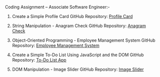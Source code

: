 Coding Assignment – Associate Software Engineer:-

1. Create a Simple Profile Card
GitHub Repository: [Profile Card](https://github.com/araj8055/Profile_Card)

2. String Manipulation - Anagram Check
GitHub Repository: [Anagram Check](https://github.com/araj8055/Assignment_Anagram_Check/tree/main)

3. Object-Oriented Programming - Employee Management System
GitHub Repository: [Employee Management System](https://github.com/araj8055/Assignment_Employee-Management-System/tree/main)

4. Create a Simple To-Do List Using JavaScript and the DOM
GitHub Repository: [To-Do List App](https://github.com/araj8055/To-Do-List-App)

5. DOM Manipulation - Image Slider
GitHub Repository: [Image Slider](https://github.com/araj8055/Image_Slider)
